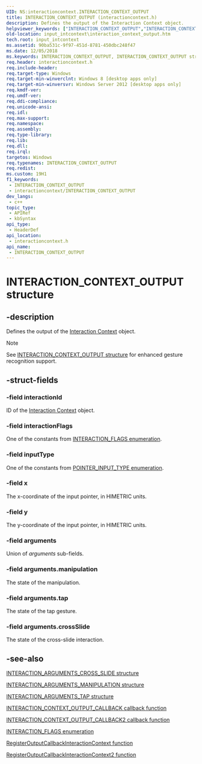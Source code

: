```yaml
---
UID: NS:interactioncontext.INTERACTION_CONTEXT_OUTPUT
title: INTERACTION_CONTEXT_OUTPUT (interactioncontext.h)
description: Defines the output of the Interaction Context object.
helpviewer_keywords: ["INTERACTION_CONTEXT_OUTPUT","INTERACTION_CONTEXT_OUTPUT structure","input_intcontext.interaction_context_output","interactioncontext.interaction_context_output","interactioncontext/INTERACTION_CONTEXT_OUTPUT"]
old-location: input_intcontext\interaction_context_output.htm
tech.root: input_intcontext
ms.assetid: 90ba531c-9f97-451d-8781-450dbc248f47
ms.date: 12/05/2018
ms.keywords: INTERACTION_CONTEXT_OUTPUT, INTERACTION_CONTEXT_OUTPUT structure, input_intcontext.interaction_context_output, interactioncontext.interaction_context_output, interactioncontext/INTERACTION_CONTEXT_OUTPUT
req.header: interactioncontext.h
req.include-header: 
req.target-type: Windows
req.target-min-winverclnt: Windows 8 [desktop apps only]
req.target-min-winversvr: Windows Server 2012 [desktop apps only]
req.kmdf-ver: 
req.umdf-ver: 
req.ddi-compliance: 
req.unicode-ansi: 
req.idl: 
req.max-support: 
req.namespace: 
req.assembly: 
req.type-library: 
req.lib: 
req.dll: 
req.irql: 
targetos: Windows
req.typenames: INTERACTION_CONTEXT_OUTPUT
req.redist: 
ms.custom: 19H1
f1_keywords:
 - INTERACTION_CONTEXT_OUTPUT
 - interactioncontext/INTERACTION_CONTEXT_OUTPUT
dev_langs:
 - c++
topic_type:
 - APIRef
 - kbSyntax
api_type:
 - HeaderDef
api_location:
 - interactioncontext.h
api_name:
 - INTERACTION_CONTEXT_OUTPUT
---
```


# INTERACTION_CONTEXT_OUTPUT structure

## -description

Defines the output of the  [Interaction Context](../_input_intcontext/index.md) object.

> [!NOTE]
> See [INTERACTION_CONTEXT_OUTPUT structure](ns-interactioncontext-interaction_context_output.md) for enhanced gesture recognition support.

## -struct-fields

### -field interactionId

ID of the  [Interaction Context](../_input_intcontext/index.md) object.

### -field interactionFlags

One of the constants from [INTERACTION_FLAGS enumeration](ne-interactioncontext-interaction_flags.md).

### -field inputType

One of the constants from [POINTER_INPUT_TYPE enumeration](../winuser/ne-winuser-tagpointer_input_type.md).

### -field x

The x-coordinate of the input pointer, in HIMETRIC units.

### -field y

The y-coordinate of the input pointer, in HIMETRIC units.

### -field arguments

Union of *arguments* sub-fields.

### -field arguments.manipulation

The state of the manipulation.

### -field arguments.tap

The state of the tap gesture.

### -field arguments.crossSlide

The state of the cross-slide interaction.

## -see-also

[INTERACTION_ARGUMENTS_CROSS_SLIDE structure](ns-interactioncontext-interaction_arguments_cross_slide.md)

[INTERACTION_ARGUMENTS_MANIPULATION structure](ns-interactioncontext-interaction_arguments_manipulation.md)

[INTERACTION_ARGUMENTS_TAP structure](ns-interactioncontext-interaction_arguments_tap.md)

[INTERACTION_CONTEXT_OUTPUT_CALLBACK callback function](nc-interactioncontext-interaction_context_output_callback.md)

[INTERACTION_CONTEXT_OUTPUT_CALLBACK2 callback function](nc-interactioncontext-interaction_context_output_callback2.md)

[INTERACTION_FLAGS enumeration](ne-interactioncontext-interaction_flags.md)

[RegisterOutputCallbackInteractionContext function](nf-interactioncontext-registeroutputcallbackinteractioncontext.md)

[RegisterOutputCallbackInteractionContext2 function](nf-interactioncontext-registeroutputcallbackinteractioncontext2.md)
